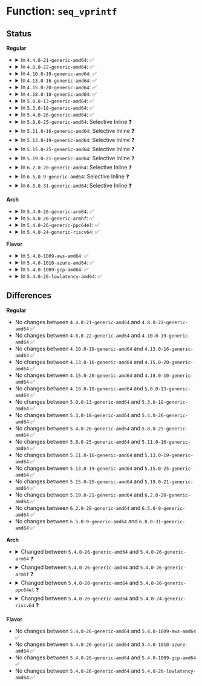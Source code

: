 # Function: <code>seq_vprintf</code>

## Status
<b>Regular</b>
<ul>
<li>
<details>
<summary>In <code>4.4.0-21-generic-amd64</code>: ✅</summary>

```c
void seq_vprintf(struct seq_file * m, const char * f, struct __va_list_tag * args)
```

```json
{
  "name": "seq_vprintf",
  "collision_type": "Unique Global",
  "inline_type": "No",
  "funcs": [
    {
      "addr": 18446744071581142704,
      "name": "seq_vprintf",
      "external": true,
      "loc": "fs/seq_file.c:395",
      "file": "fs/seq_file.c",
      "inline": "seen, unknown",
      "caller_inline": [],
      "caller_func": [
        "kernel/time/timer_list.c:SEQ_printf",
        "fs/seq_file.c:seq_printf"
      ]
    }
  ],
  "symbols": [
    {
      "addr": 18446744071581142704,
      "name": "seq_vprintf",
      "section": ".text",
      "bind": "STB_GLOBAL",
      "size": 75
    }
  ]
}
```
</details>
</li>
<li>
<details>
<summary>In <code>4.8.0-22-generic-amd64</code>: ✅</summary>

```c
void seq_vprintf(struct seq_file * m, const char * f, struct __va_list_tag * args)
```

```json
{
  "name": "seq_vprintf",
  "collision_type": "Unique Global",
  "inline_type": "No",
  "funcs": [
    {
      "addr": 18446744071581307328,
      "name": "seq_vprintf",
      "external": true,
      "loc": "fs/seq_file.c:398",
      "file": "fs/seq_file.c",
      "inline": "seen, unknown",
      "caller_inline": [],
      "caller_func": [
        "kernel/time/timer_list.c:SEQ_printf",
        "fs/seq_file.c:seq_printf"
      ]
    }
  ],
  "symbols": [
    {
      "addr": 18446744071581307328,
      "name": "seq_vprintf",
      "section": ".text",
      "bind": "STB_GLOBAL",
      "size": 75
    }
  ]
}
```
</details>
</li>
<li>
<details>
<summary>In <code>4.10.0-19-generic-amd64</code>: ✅</summary>

```c
void seq_vprintf(struct seq_file * m, const char * f, struct __va_list_tag * args)
```

```json
{
  "name": "seq_vprintf",
  "collision_type": "Unique Global",
  "inline_type": "No",
  "funcs": [
    {
      "addr": 18446744071581386352,
      "name": "seq_vprintf",
      "external": true,
      "loc": "fs/seq_file.c:405",
      "file": "fs/seq_file.c",
      "inline": "seen, unknown",
      "caller_inline": [],
      "caller_func": [
        "kernel/time/timer_list.c:SEQ_printf",
        "fs/seq_file.c:seq_printf"
      ]
    }
  ],
  "symbols": [
    {
      "addr": 18446744071581386352,
      "name": "seq_vprintf",
      "section": ".text",
      "bind": "STB_GLOBAL",
      "size": 75
    }
  ]
}
```
</details>
</li>
<li>
<details>
<summary>In <code>4.13.0-16-generic-amd64</code>: ✅</summary>

```c
void seq_vprintf(struct seq_file * m, const char * f, struct __va_list_tag * args)
```

```json
{
  "name": "seq_vprintf",
  "collision_type": "Unique Global",
  "inline_type": "No",
  "funcs": [
    {
      "addr": 18446744071581442608,
      "name": "seq_vprintf",
      "external": true,
      "loc": "fs/seq_file.c:391",
      "file": "fs/seq_file.c",
      "inline": "seen, unknown",
      "caller_inline": [],
      "caller_func": [
        "kernel/time/timer_list.c:SEQ_printf",
        "fs/seq_file.c:seq_printf"
      ]
    }
  ],
  "symbols": [
    {
      "addr": 18446744071581442608,
      "name": "seq_vprintf",
      "section": ".text",
      "bind": "STB_GLOBAL",
      "size": 75
    }
  ]
}
```
</details>
</li>
<li>
<details>
<summary>In <code>4.15.0-20-generic-amd64</code>: ✅</summary>

```c
void seq_vprintf(struct seq_file * m, const char * f, struct __va_list_tag * args)
```

```json
{
  "name": "seq_vprintf",
  "collision_type": "Unique Global",
  "inline_type": "No",
  "funcs": [
    {
      "addr": 18446744071581584560,
      "name": "seq_vprintf",
      "external": true,
      "loc": "fs/seq_file.c:395",
      "file": "fs/seq_file.c",
      "inline": "seen, unknown",
      "caller_inline": [],
      "caller_func": [
        "kernel/time/timer_list.c:SEQ_printf",
        "fs/seq_file.c:seq_printf"
      ]
    }
  ],
  "symbols": [
    {
      "addr": 18446744071581584560,
      "name": "seq_vprintf",
      "section": ".text",
      "bind": "STB_GLOBAL",
      "size": 75
    }
  ]
}
```
</details>
</li>
<li>
<details>
<summary>In <code>4.18.0-10-generic-amd64</code>: ✅</summary>

```c
void seq_vprintf(struct seq_file * m, const char * f, struct __va_list_tag * args)
```

```json
{
  "name": "seq_vprintf",
  "collision_type": "Unique Global",
  "inline_type": "No",
  "funcs": [
    {
      "addr": 18446744071581740496,
      "name": "seq_vprintf",
      "external": true,
      "loc": "fs/seq_file.c:398",
      "file": "fs/seq_file.c",
      "inline": "seen, unknown",
      "caller_inline": [],
      "caller_func": [
        "kernel/time/timer_list.c:SEQ_printf",
        "fs/seq_file.c:seq_printf"
      ]
    }
  ],
  "symbols": [
    {
      "addr": 18446744071581740496,
      "name": "seq_vprintf",
      "section": ".text",
      "bind": "STB_GLOBAL",
      "size": 75
    }
  ]
}
```
</details>
</li>
<li>
<details>
<summary>In <code>5.0.0-13-generic-amd64</code>: ✅</summary>

```c
void seq_vprintf(struct seq_file * m, const char * f, struct __va_list_tag * args)
```

```json
{
  "name": "seq_vprintf",
  "collision_type": "Unique Global",
  "inline_type": "No",
  "funcs": [
    {
      "addr": 18446744071581826368,
      "name": "seq_vprintf",
      "external": true,
      "loc": "fs/seq_file.c:386",
      "file": "fs/seq_file.c",
      "inline": "seen, unknown",
      "caller_inline": [],
      "caller_func": [
        "kernel/time/timer_list.c:SEQ_printf",
        "fs/seq_file.c:seq_printf"
      ]
    }
  ],
  "symbols": [
    {
      "addr": 18446744071581826368,
      "name": "seq_vprintf",
      "section": ".text",
      "bind": "STB_GLOBAL",
      "size": 75
    }
  ]
}
```
</details>
</li>
<li>
<details>
<summary>In <code>5.3.0-18-generic-amd64</code>: ✅</summary>

```c
void seq_vprintf(struct seq_file * m, const char * f, struct __va_list_tag * args)
```

```json
{
  "name": "seq_vprintf",
  "collision_type": "Unique Global",
  "inline_type": "No",
  "funcs": [
    {
      "addr": 18446744071581950544,
      "name": "seq_vprintf",
      "external": true,
      "loc": "fs/seq_file.c:398",
      "file": "fs/seq_file.c",
      "inline": "seen, unknown",
      "caller_inline": [],
      "caller_func": [
        "kernel/time/timer_list.c:SEQ_printf",
        "fs/seq_file.c:seq_printf"
      ]
    }
  ],
  "symbols": [
    {
      "addr": 18446744071581950544,
      "name": "seq_vprintf",
      "section": ".text",
      "bind": "STB_GLOBAL",
      "size": 75
    }
  ]
}
```
</details>
</li>
<li>
<details>
<summary>In <code>5.4.0-26-generic-amd64</code>: ✅</summary>

```c
void seq_vprintf(struct seq_file * m, const char * f, struct __va_list_tag * args)
```

```json
{
  "name": "seq_vprintf",
  "collision_type": "Unique Global",
  "inline_type": "No",
  "funcs": [
    {
      "addr": 18446744071582023200,
      "name": "seq_vprintf",
      "external": true,
      "loc": "fs/seq_file.c:398",
      "file": "fs/seq_file.c",
      "inline": "seen, unknown",
      "caller_inline": [],
      "caller_func": [
        "kernel/time/timer_list.c:SEQ_printf",
        "fs/seq_file.c:seq_printf"
      ]
    }
  ],
  "symbols": [
    {
      "addr": 18446744071582023200,
      "name": "seq_vprintf",
      "section": ".text",
      "bind": "STB_GLOBAL",
      "size": 75
    }
  ]
}
```
</details>
</li>
<li>
<details>
<summary>In <code>5.8.0-25-generic-amd64</code>: Selective Inline ❓</summary>

```c
void seq_vprintf(struct seq_file * m, const char * f, struct __va_list_tag * args)
```

```json
{
  "name": "seq_vprintf",
  "collision_type": "Unique Global",
  "inline_type": "Selective",
  "funcs": [
    {
      "addr": 18446744071582261274,
      "name": "seq_vprintf",
      "external": true,
      "loc": "fs/seq_file.c:374",
      "file": "fs/seq_file.c",
      "inline": "not declared, inlined",
      "caller_inline": [
        "fs/seq_file.c:seq_printf"
      ],
      "caller_func": [
        "kernel/time/timer_list.c:SEQ_printf"
      ]
    }
  ],
  "symbols": [
    {
      "addr": 18446744071582257920,
      "name": "seq_vprintf",
      "section": ".text",
      "bind": "STB_GLOBAL",
      "size": 83
    }
  ]
}
```
</details>
</li>
<li>
<details>
<summary>In <code>5.11.0-16-generic-amd64</code>: Selective Inline ❓</summary>

```c
void seq_vprintf(struct seq_file * m, const char * f, struct __va_list_tag * args)
```

```json
{
  "name": "seq_vprintf",
  "collision_type": "Unique Global",
  "inline_type": "Selective",
  "funcs": [
    {
      "addr": 18446744071582312154,
      "name": "seq_vprintf",
      "external": true,
      "loc": "fs/seq_file.c:390",
      "file": "fs/seq_file.c",
      "inline": "not declared, inlined",
      "caller_inline": [
        "fs/seq_file.c:seq_printf"
      ],
      "caller_func": [
        "kernel/time/timer_list.c:SEQ_printf",
        "kernel/bpf/btf.c:btf_seq_show"
      ]
    }
  ],
  "symbols": [
    {
      "addr": 18446744071582307184,
      "name": "seq_vprintf",
      "section": ".text",
      "bind": "STB_GLOBAL",
      "size": 83
    }
  ]
}
```
</details>
</li>
<li>
<details>
<summary>In <code>5.13.0-19-generic-amd64</code>: Selective Inline ❓</summary>

```c
void seq_vprintf(struct seq_file * m, const char * f, struct __va_list_tag * args)
```

```json
{
  "name": "seq_vprintf",
  "collision_type": "Unique Global",
  "inline_type": "Selective",
  "funcs": [
    {
      "addr": 18446744071582337587,
      "name": "seq_vprintf",
      "external": true,
      "loc": "fs/seq_file.c:393",
      "file": "fs/seq_file.c",
      "inline": "not declared, inlined",
      "caller_inline": [
        "fs/seq_file.c:seq_printf"
      ],
      "caller_func": [
        "kernel/time/timer_list.c:SEQ_printf",
        "kernel/bpf/btf.c:btf_seq_show"
      ]
    }
  ],
  "symbols": [
    {
      "addr": 18446744071582334832,
      "name": "seq_vprintf",
      "section": ".text",
      "bind": "STB_GLOBAL",
      "size": 86
    }
  ]
}
```
</details>
</li>
<li>
<details>
<summary>In <code>5.15.0-25-generic-amd64</code>: Selective Inline ❓</summary>

```c
void seq_vprintf(struct seq_file * m, const char * f, struct __va_list_tag * args)
```

```json
{
  "name": "seq_vprintf",
  "collision_type": "Unique Global",
  "inline_type": "Selective",
  "funcs": [
    {
      "addr": 18446744071582658115,
      "name": "seq_vprintf",
      "external": true,
      "loc": "fs/seq_file.c:402",
      "file": "fs/seq_file.c",
      "inline": "not declared, inlined",
      "caller_inline": [
        "fs/seq_file.c:seq_printf"
      ],
      "caller_func": [
        "kernel/time/timer_list.c:SEQ_printf",
        "kernel/bpf/btf.c:btf_seq_show",
        "mm/kfence/report.c:seq_con_printf"
      ]
    }
  ],
  "symbols": [
    {
      "addr": 18446744071582655392,
      "name": "seq_vprintf",
      "section": ".text",
      "bind": "STB_GLOBAL",
      "size": 86
    }
  ]
}
```
</details>
</li>
<li>
<details>
<summary>In <code>5.19.0-21-generic-amd64</code>: Selective Inline ❓</summary>

```c
void seq_vprintf(struct seq_file * m, const char * f, struct __va_list_tag * args)
```

```json
{
  "name": "seq_vprintf",
  "collision_type": "Unique Global",
  "inline_type": "Selective",
  "funcs": [
    {
      "addr": 18446744071583198100,
      "name": "seq_vprintf",
      "external": true,
      "loc": "fs/seq_file.c:386",
      "file": "fs/seq_file.c",
      "inline": "not declared, inlined",
      "caller_inline": [
        "fs/seq_file.c:seq_printf"
      ],
      "caller_func": [
        "kernel/time/timer_list.c:SEQ_printf",
        "kernel/bpf/btf.c:btf_seq_show",
        "mm/kfence/report.c:seq_con_printf"
      ]
    }
  ],
  "symbols": [
    {
      "addr": 18446744071583194944,
      "name": "seq_vprintf",
      "section": ".text",
      "bind": "STB_GLOBAL",
      "size": 111
    }
  ]
}
```
</details>
</li>
<li>
<details>
<summary>In <code>6.2.0-20-generic-amd64</code>: Selective Inline ❓</summary>

```c
void seq_vprintf(struct seq_file * m, const char * f, struct __va_list_tag * args)
```

```json
{
  "name": "seq_vprintf",
  "collision_type": "Unique Global",
  "inline_type": "Selective",
  "funcs": [
    {
      "addr": 18446744071583774244,
      "name": "seq_vprintf",
      "external": true,
      "loc": "fs/seq_file.c:386",
      "file": "fs/seq_file.c",
      "inline": "not declared, inlined",
      "caller_inline": [
        "fs/seq_file.c:seq_printf"
      ],
      "caller_func": [
        "kernel/time/timer_list.c:SEQ_printf",
        "kernel/bpf/btf.c:btf_seq_show",
        "mm/kfence/report.c:seq_con_printf"
      ]
    }
  ],
  "symbols": [
    {
      "addr": 18446744071583770672,
      "name": "seq_vprintf",
      "section": ".text",
      "bind": "STB_GLOBAL",
      "size": 111
    }
  ]
}
```
</details>
</li>
<li>
<details>
<summary>In <code>6.5.0-9-generic-amd64</code>: Selective Inline ❓</summary>

```c
void seq_vprintf(struct seq_file * m, const char * f, struct __va_list_tag * args)
```

```json
{
  "name": "seq_vprintf",
  "collision_type": "Unique Global",
  "inline_type": "Selective",
  "funcs": [
    {
      "addr": 18446744071583991444,
      "name": "seq_vprintf",
      "external": true,
      "loc": "fs/seq_file.c:386",
      "file": "fs/seq_file.c",
      "inline": "not declared, inlined",
      "caller_inline": [
        "fs/seq_file.c:seq_printf"
      ],
      "caller_func": [
        "kernel/time/timer_list.c:SEQ_printf",
        "kernel/bpf/btf.c:btf_seq_show",
        "mm/kfence/report.c:seq_con_printf"
      ]
    }
  ],
  "symbols": [
    {
      "addr": 18446744071583987840,
      "name": "seq_vprintf",
      "section": ".text",
      "bind": "STB_GLOBAL",
      "size": 111
    }
  ]
}
```
</details>
</li>
<li>
<details>
<summary>In <code>6.8.0-31-generic-amd64</code>: Selective Inline ❓</summary>

```c
void seq_vprintf(struct seq_file * m, const char * f, struct __va_list_tag * args)
```

```json
{
  "name": "seq_vprintf",
  "collision_type": "Unique Global",
  "inline_type": "Selective",
  "funcs": [
    {
      "addr": 18446744071584204068,
      "name": "seq_vprintf",
      "external": true,
      "loc": "fs/seq_file.c:386",
      "file": "fs/seq_file.c",
      "inline": "not declared, inlined",
      "caller_inline": [
        "fs/seq_file.c:seq_printf"
      ],
      "caller_func": [
        "kernel/time/timer_list.c:SEQ_printf",
        "kernel/bpf/btf.c:btf_seq_show",
        "mm/kfence/report.c:seq_con_printf"
      ]
    }
  ],
  "symbols": [
    {
      "addr": 18446744071584200464,
      "name": "seq_vprintf",
      "section": ".text",
      "bind": "STB_GLOBAL",
      "size": 111
    }
  ]
}
```
</details>
</li>
</ul>
<b>Arch</b>
<ul>
<li>
<details>
<summary>In <code>5.4.0-26-generic-arm64</code>: ✅</summary>

```c
void seq_vprintf(struct seq_file * m, const char * f, va_list args)
```

```json
{
  "name": "seq_vprintf",
  "collision_type": "Unique Global",
  "inline_type": "No",
  "funcs": [
    {
      "addr": 18446603336493545720,
      "name": "seq_vprintf",
      "external": true,
      "loc": "fs/seq_file.c:398",
      "file": "fs/seq_file.c",
      "inline": "seen, unknown",
      "caller_inline": [],
      "caller_func": [
        "kernel/time/timer_list.c:SEQ_printf",
        "fs/seq_file.c:seq_printf"
      ]
    }
  ],
  "symbols": [
    {
      "addr": 18446603336493545720,
      "name": "seq_vprintf",
      "section": ".text",
      "bind": "STB_GLOBAL",
      "size": 152
    }
  ]
}
```
</details>
</li>
<li>
<details>
<summary>In <code>5.4.0-26-generic-armhf</code>: ✅</summary>

```c
void seq_vprintf(struct seq_file * m, const char * f, va_list args)
```

```json
{
  "name": "seq_vprintf",
  "collision_type": "Unique Global",
  "inline_type": "No",
  "funcs": [
    {
      "addr": 3227095312,
      "name": "seq_vprintf",
      "external": true,
      "loc": "fs/seq_file.c:398",
      "file": "fs/seq_file.c",
      "inline": "seen, unknown",
      "caller_inline": [],
      "caller_func": [
        "kernel/time/timer_list.c:SEQ_printf",
        "fs/seq_file.c:seq_printf"
      ]
    }
  ],
  "symbols": [
    {
      "addr": 3227095312,
      "name": "seq_vprintf",
      "section": ".text",
      "bind": "STB_GLOBAL",
      "size": 100
    }
  ]
}
```
</details>
</li>
<li>
<details>
<summary>In <code>5.4.0-26-generic-ppc64el</code>: ✅</summary>

```c
void seq_vprintf(struct seq_file * m, const char * f, va_list args)
```

```json
{
  "name": "seq_vprintf",
  "collision_type": "Unique Global",
  "inline_type": "No",
  "funcs": [
    {
      "addr": 13835058055287115088,
      "name": "seq_vprintf",
      "external": true,
      "loc": "fs/seq_file.c:398",
      "file": "fs/seq_file.c",
      "inline": "seen, unknown",
      "caller_inline": [],
      "caller_func": [
        "kernel/time/timer_list.c:SEQ_printf",
        "fs/seq_file.c:seq_printf"
      ]
    }
  ],
  "symbols": [
    {
      "addr": 13835058055287115088,
      "name": "seq_vprintf",
      "section": ".text",
      "bind": "STB_GLOBAL",
      "size": 172
    }
  ]
}
```
</details>
</li>
<li>
<details>
<summary>In <code>5.4.0-24-generic-riscv64</code>: ✅</summary>

```c
void seq_vprintf(struct seq_file * m, const char * f, va_list args)
```

```json
{
  "name": "seq_vprintf",
  "collision_type": "Unique Global",
  "inline_type": "No",
  "funcs": [
    {
      "addr": 18446743936273208354,
      "name": "seq_vprintf",
      "external": true,
      "loc": "fs/seq_file.c:398",
      "file": "fs/seq_file.c",
      "inline": "seen, unknown",
      "caller_inline": [],
      "caller_func": [
        "kernel/time/timer_list.c:SEQ_printf",
        "fs/seq_file.c:seq_printf"
      ]
    }
  ],
  "symbols": [
    {
      "addr": 18446743936273208354,
      "name": "seq_vprintf",
      "section": ".text",
      "bind": "STB_GLOBAL",
      "size": 98
    }
  ]
}
```
</details>
</li>
</ul>
<b>Flavor</b>
<ul>
<li>
<details>
<summary>In <code>5.4.0-1009-aws-amd64</code>: ✅</summary>

```c
void seq_vprintf(struct seq_file * m, const char * f, struct __va_list_tag * args)
```

```json
{
  "name": "seq_vprintf",
  "collision_type": "Unique Global",
  "inline_type": "No",
  "funcs": [
    {
      "addr": 18446744071581991936,
      "name": "seq_vprintf",
      "external": true,
      "loc": "fs/seq_file.c:398",
      "file": "fs/seq_file.c",
      "inline": "seen, unknown",
      "caller_inline": [],
      "caller_func": [
        "kernel/time/timer_list.c:SEQ_printf",
        "fs/seq_file.c:seq_printf"
      ]
    }
  ],
  "symbols": [
    {
      "addr": 18446744071581991936,
      "name": "seq_vprintf",
      "section": ".text",
      "bind": "STB_GLOBAL",
      "size": 75
    }
  ]
}
```
</details>
</li>
<li>
<details>
<summary>In <code>5.4.0-1010-azure-amd64</code>: ✅</summary>

```c
void seq_vprintf(struct seq_file * m, const char * f, struct __va_list_tag * args)
```

```json
{
  "name": "seq_vprintf",
  "collision_type": "Unique Global",
  "inline_type": "No",
  "funcs": [
    {
      "addr": 18446744071581929504,
      "name": "seq_vprintf",
      "external": true,
      "loc": "fs/seq_file.c:398",
      "file": "fs/seq_file.c",
      "inline": "seen, unknown",
      "caller_inline": [],
      "caller_func": [
        "kernel/time/timer_list.c:SEQ_printf",
        "fs/seq_file.c:seq_printf"
      ]
    }
  ],
  "symbols": [
    {
      "addr": 18446744071581929504,
      "name": "seq_vprintf",
      "section": ".text",
      "bind": "STB_GLOBAL",
      "size": 75
    }
  ]
}
```
</details>
</li>
<li>
<details>
<summary>In <code>5.4.0-1009-gcp-amd64</code>: ✅</summary>

```c
void seq_vprintf(struct seq_file * m, const char * f, struct __va_list_tag * args)
```

```json
{
  "name": "seq_vprintf",
  "collision_type": "Unique Global",
  "inline_type": "No",
  "funcs": [
    {
      "addr": 18446744071581983216,
      "name": "seq_vprintf",
      "external": true,
      "loc": "fs/seq_file.c:398",
      "file": "fs/seq_file.c",
      "inline": "seen, unknown",
      "caller_inline": [],
      "caller_func": [
        "kernel/time/timer_list.c:SEQ_printf",
        "fs/seq_file.c:seq_printf"
      ]
    }
  ],
  "symbols": [
    {
      "addr": 18446744071581983216,
      "name": "seq_vprintf",
      "section": ".text",
      "bind": "STB_GLOBAL",
      "size": 75
    }
  ]
}
```
</details>
</li>
<li>
<details>
<summary>In <code>5.4.0-26-lowlatency-amd64</code>: ✅</summary>

```c
void seq_vprintf(struct seq_file * m, const char * f, struct __va_list_tag * args)
```

```json
{
  "name": "seq_vprintf",
  "collision_type": "Unique Global",
  "inline_type": "No",
  "funcs": [
    {
      "addr": 18446744071582053680,
      "name": "seq_vprintf",
      "external": true,
      "loc": "fs/seq_file.c:398",
      "file": "fs/seq_file.c",
      "inline": "seen, unknown",
      "caller_inline": [],
      "caller_func": [
        "kernel/time/timer_list.c:SEQ_printf",
        "fs/seq_file.c:seq_printf"
      ]
    }
  ],
  "symbols": [
    {
      "addr": 18446744071582053680,
      "name": "seq_vprintf",
      "section": ".text",
      "bind": "STB_GLOBAL",
      "size": 75
    }
  ]
}
```
</details>
</li>
</ul>

## Differences
<b>Regular</b>
<ul>
<li>
No changes between <code>4.4.0-21-generic-amd64</code> and <code>4.8.0-22-generic-amd64</code> ✅
</li>
<li>
No changes between <code>4.8.0-22-generic-amd64</code> and <code>4.10.0-19-generic-amd64</code> ✅
</li>
<li>
No changes between <code>4.10.0-19-generic-amd64</code> and <code>4.13.0-16-generic-amd64</code> ✅
</li>
<li>
No changes between <code>4.13.0-16-generic-amd64</code> and <code>4.15.0-20-generic-amd64</code> ✅
</li>
<li>
No changes between <code>4.15.0-20-generic-amd64</code> and <code>4.18.0-10-generic-amd64</code> ✅
</li>
<li>
No changes between <code>4.18.0-10-generic-amd64</code> and <code>5.0.0-13-generic-amd64</code> ✅
</li>
<li>
No changes between <code>5.0.0-13-generic-amd64</code> and <code>5.3.0-18-generic-amd64</code> ✅
</li>
<li>
No changes between <code>5.3.0-18-generic-amd64</code> and <code>5.4.0-26-generic-amd64</code> ✅
</li>
<li>
No changes between <code>5.4.0-26-generic-amd64</code> and <code>5.8.0-25-generic-amd64</code> ✅
</li>
<li>
No changes between <code>5.8.0-25-generic-amd64</code> and <code>5.11.0-16-generic-amd64</code> ✅
</li>
<li>
No changes between <code>5.11.0-16-generic-amd64</code> and <code>5.13.0-19-generic-amd64</code> ✅
</li>
<li>
No changes between <code>5.13.0-19-generic-amd64</code> and <code>5.15.0-25-generic-amd64</code> ✅
</li>
<li>
No changes between <code>5.15.0-25-generic-amd64</code> and <code>5.19.0-21-generic-amd64</code> ✅
</li>
<li>
No changes between <code>5.19.0-21-generic-amd64</code> and <code>6.2.0-20-generic-amd64</code> ✅
</li>
<li>
No changes between <code>6.2.0-20-generic-amd64</code> and <code>6.5.0-9-generic-amd64</code> ✅
</li>
<li>
No changes between <code>6.5.0-9-generic-amd64</code> and <code>6.8.0-31-generic-amd64</code> ✅
</li>
</ul>
<b>Arch</b>
<ul>
<li>
<details>
<summary>Changed between <code>5.4.0-26-generic-amd64</code> and <code>5.4.0-26-generic-arm64</code> ❓</summary>
<ul>
<li>
<b>Param type changed. </b>
<code>struct __va_list_tag * args</code> ➡️ <code>va_list args</code>
</li>
</ul>
</details>
</li>
<li>
<details>
<summary>Changed between <code>5.4.0-26-generic-amd64</code> and <code>5.4.0-26-generic-armhf</code> ❓</summary>
<ul>
<li>
<b>Param type changed. </b>
<code>struct __va_list_tag * args</code> ➡️ <code>va_list args</code>
</li>
</ul>
</details>
</li>
<li>
<details>
<summary>Changed between <code>5.4.0-26-generic-amd64</code> and <code>5.4.0-26-generic-ppc64el</code> ❓</summary>
<ul>
<li>
<b>Param type changed. </b>
<code>struct __va_list_tag * args</code> ➡️ <code>va_list args</code>
</li>
</ul>
</details>
</li>
<li>
<details>
<summary>Changed between <code>5.4.0-26-generic-amd64</code> and <code>5.4.0-24-generic-riscv64</code> ❓</summary>
<ul>
<li>
<b>Param type changed. </b>
<code>struct __va_list_tag * args</code> ➡️ <code>va_list args</code>
</li>
</ul>
</details>
</li>
</ul>
<b>Flavor</b>
<ul>
<li>
No changes between <code>5.4.0-26-generic-amd64</code> and <code>5.4.0-1009-aws-amd64</code> ✅
</li>
<li>
No changes between <code>5.4.0-26-generic-amd64</code> and <code>5.4.0-1010-azure-amd64</code> ✅
</li>
<li>
No changes between <code>5.4.0-26-generic-amd64</code> and <code>5.4.0-1009-gcp-amd64</code> ✅
</li>
<li>
No changes between <code>5.4.0-26-generic-amd64</code> and <code>5.4.0-26-lowlatency-amd64</code> ✅
</li>
</ul>
